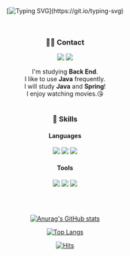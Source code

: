 <div align="center">
<br><br>
 
[![Typing SVG](https://readme-typing-svg.herokuapp.com?font=Oleo+Script&color=D3CAE7&size=35&center=true&height=53&lines=%E3%80%80%E3%80%80Hi%2C+there;+I'm+HyeonJeong.;Nice+to+meet+you!)](https://git.io/typing-svg)

<br>

<!-- Hyeonjeong's profile -->
 ### 🤙🏻 Contact
 <p>
  <img src="https://img.shields.io/badge/@study_hj_519-E4405F?style=flat-square&logo=Instagram&logoColor=white"/> 
  <img src="https://img.shields.io/badge/blockb792956@gmail.com-EA4335?style=flat-square&logo=Gmail&logoColor=white"/> 
  <br>
 </p>
 <p>
  I'm studying <b>Back End</b>.<br>
  I like to use <b>Java</b> frequently.<br>
  I will study <b>Java</b> and <b>Spring</b>! <br>
  I enjoy watching movies.😘 <br><br>
</p>

 ### 💪 Skills
#### Languages
<p>
  <img src="https://img.shields.io/badge/Python-3776AB?style=flat-square&logo=Python&logoColor=white"/>
  <img src="https://img.shields.io/badge/Java-007396?style=flat-square&logo=Java&logoColor=white"/>
  <img src="https://img.shields.io/badge/Html5-E34F26?style=flat-square&logo=Html5&logoColor=white"/>
</p>

#### Tools
<p>
  <img src="https://img.shields.io/badge/Slack-4A154B?style=flat-square&logo=Slack&logoColor=white"/>
  <img src="https://img.shields.io/badge/IntelliJIDEA-000000?style=flat-square&logo=IntelliJIDEA&logoColor=white"/>
  <img src="https://img.shields.io/badge/GitHub-181717?style=flat-square&logo=GitHub&logoColor=white"/>
</p>

<br><br>
 
[![Anurag's GitHub stats](https://github-readme-stats.vercel.app/api?username=HyeonJeong519)](https://github.com/HyeonJeong519/github-readme-stats)


[![Top Langs](https://github-readme-stats.vercel.app/api/top-langs/?username=HyeonJeong519&layout=compact)](https://github.com/HyeonJeong519/github-readme-stats)

 
[![Hits](https://hits.seeyoufarm.com/api/count/incr/badge.svg?url=https%3A%2F%2Fgithub.com%2Fdevpla&count_bg=%23AB90E8&title_bg=%23545454&icon=github.svg&icon_color=%23E7E7E7&title=Views&edge_flat=false)](https://hits.seeyoufarm.com)</div>

<!--
**HyeonJeong519/HyeonJeong519** is a ✨ _special_ ✨ repository because its `README.md` (this file) appears on your GitHub profile.

Here are some ideas to get you started:

- 🔭 I’m currently working on ...
- 🌱 I’m currently learning ...
- 👯 I’m looking to collaborate on ...
- 🤔 I’m looking for help with ...
- 💬 Ask me about ...
- 📫 How to reach me: ...
- 😄 Pronouns: ...
- ⚡ Fun fact: ...
-->
